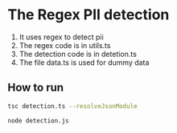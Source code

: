 # The Regex PII detection

1. It uses regex to detect pii
2. The regex code is in utils.ts
3. The detection code is in detetion.ts
4. The file data.ts is used for dummy data

## How to run

```bash
tsc detection.ts --resolveJsonModule

node detection.js
```
